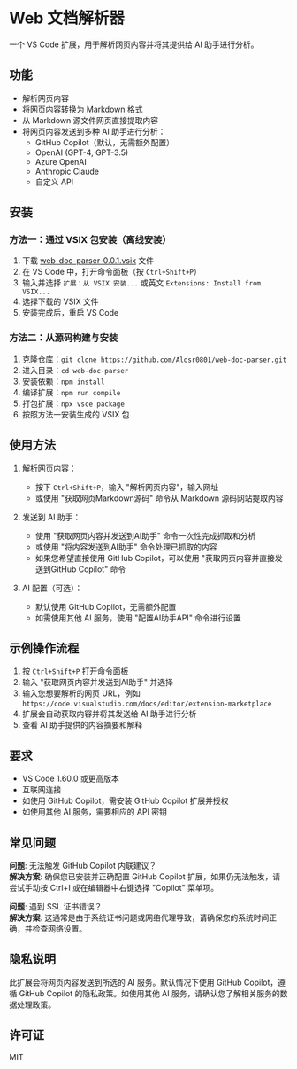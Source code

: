 # Web 文档解析器

一个 VS Code 扩展，用于解析网页内容并将其提供给 AI 助手进行分析。

## 功能

- 解析网页内容
- 将网页内容转换为 Markdown 格式
- 从 Markdown 源文件网页直接提取内容
- 将网页内容发送到多种 AI 助手进行分析：
  - GitHub Copilot（默认，无需额外配置）
  - OpenAI (GPT-4, GPT-3.5)
  - Azure OpenAI
  - Anthropic Claude
  - 自定义 API

## 安装

### 方法一：通过 VSIX 包安装（离线安装）

1. 下载 [web-doc-parser-0.0.1.vsix](https://github.com/Alosr0801/web-doc-parser/releases/download/v0.0.1/web-doc-parser-0.0.1.vsix) 文件
2. 在 VS Code 中，打开命令面板（按 `Ctrl+Shift+P`）
3. 输入并选择 `扩展：从 VSIX 安装...` 或英文 `Extensions: Install from VSIX...`
4. 选择下载的 VSIX 文件
5. 安装完成后，重启 VS Code

### 方法二：从源码构建与安装

1. 克隆仓库：`git clone https://github.com/Alosr0801/web-doc-parser.git`
2. 进入目录：`cd web-doc-parser`
3. 安装依赖：`npm install`
4. 编译扩展：`npm run compile`
5. 打包扩展：`npx vsce package`
6. 按照方法一安装生成的 VSIX 包

## 使用方法

1. 解析网页内容：
   - 按下 `Ctrl+Shift+P`，输入 "解析网页内容"，输入网址
   - 或使用 "获取网页Markdown源码" 命令从 Markdown 源码网站提取内容
   
2. 发送到 AI 助手：
   - 使用 "获取网页内容并发送到AI助手" 命令一次性完成抓取和分析
   - 或使用 "将内容发送到AI助手" 命令处理已抓取的内容
   - 如果您希望直接使用 GitHub Copilot，可以使用 "获取网页内容并直接发送到GitHub Copilot" 命令

3. AI 配置（可选）：
   - 默认使用 GitHub Copilot，无需额外配置
   - 如需使用其他 AI 服务，使用 "配置AI助手API" 命令进行设置

## 示例操作流程

1. 按 `Ctrl+Shift+P` 打开命令面板
2. 输入 "获取网页内容并发送到AI助手" 并选择
3. 输入您想要解析的网页 URL，例如 `https://code.visualstudio.com/docs/editor/extension-marketplace`
4. 扩展会自动获取内容并将其发送给 AI 助手进行分析
5. 查看 AI 助手提供的内容摘要和解释

## 要求

- VS Code 1.60.0 或更高版本
- 互联网连接
- 如使用 GitHub Copilot，需安装 GitHub Copilot 扩展并授权
- 如使用其他 AI 服务，需要相应的 API 密钥

## 常见问题

**问题**: 无法触发 GitHub Copilot 内联建议？  
**解决方案**: 确保您已安装并正确配置 GitHub Copilot 扩展，如果仍无法触发，请尝试手动按 Ctrl+I 或在编辑器中右键选择 "Copilot" 菜单项。

**问题**: 遇到 SSL 证书错误？  
**解决方案**: 这通常是由于系统证书问题或网络代理导致，请确保您的系统时间正确，并检查网络设置。

## 隐私说明

此扩展会将网页内容发送到所选的 AI 服务。默认情况下使用 GitHub Copilot，遵循 GitHub Copilot 的隐私政策。如使用其他 AI 服务，请确认您了解相关服务的数据处理政策。

## 许可证

MIT